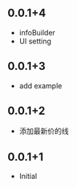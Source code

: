 
## 0.0.1+4

* infoBuilder
* UI setting 

## 0.0.1+3

* add example

## 0.0.1+2

* 添加最新价的线

## 0.0.1+1

* Initial 

